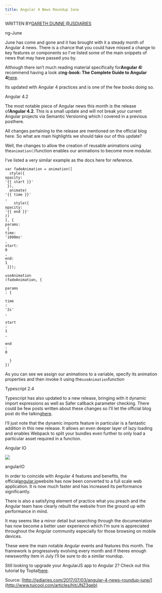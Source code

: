 ```yaml
---
title: Angular 4 News Roundup June
---
```


WRITTEN BY[GARETH DUNNE @JSDIARIES](https://twitter.com/jsdiaries)

ng-June

June has come and gone and it has brought with it a steady month of Angular 4 news. There is a chance that you could have missed a change to key features or components so I’ve listed some of the main snippets of news that may have passed you by.

Although there isn’t much reading material specifically for**Angular 4**I recommend having a look at**ng-book: The Complete Guide to Angular 4**[here](http://geni.us/LCTQUAa).

Its updated with Angular 4 practices and is one of the few books doing so.

Angular 4.2

The most notable piece of Angular news this month is the release of**Angular 4.2**. This is a small update and will not break your current Angular projects via Semantic Versioning which I covered in a previous posthere.

All changes pertaining to the release are mentioned on the official blog here. So what are main highlights we should take our of this update?

Well, the changes to allow the creation of reusable animations using the`animation()`function enables our animations to become more modular.

I’ve listed a very similar example as the docs here for reference.

```
var fadeAnimation = animation([
  style({ 
opacity:
'{{ start }}'
 }),
  animate(
'{{ time }}'
,
    style({ 
opacity:
'{{ end }}'
))
], { 
params:
 { 
time:
'1000ms'
, 
start:
0
, 
end:
1
 }}); 

```

```
useAnimation
(fadeAnimation, {
  
params
: {
    
time
: 
'2s'
,
    
start
: 
1
,
    
end
: 
0

  }
}) 

```

As you can see we assign our animations to a variable, specify its animation properties and then invoke it using the`useAnimation`function

Typescript 2.4

Typescript has also updated to a new release, bringing with it dynamic import expressions as well as Safer callback parameter checking. There could be few posts written about these changes so I’ll let the official blog post do the talking[here](https://blogs.msdn.microsoft.com/typescript/2017/06/12/announcing-typescript-2-4-rc/).

I’ll just note that the dynamic imports feature in particular is a fantastic addition in this new release. It allows an even deeper layer of lazy loading and enables Webpack to split your bundles even further to only load a particular asset required in a function.

Angular IO

![](http://img0.tuicool.com/Ar6RRbB.png!web)

angularIO

In order to coincide with Angular 4 features and benefits, the official[angular.io](https://angular.io/)website has now been converted to a full scale web application. It is now much faster and has increased its performance significantly.

There is also a satisfying element of practice what you preach and the Angular team have clearly rebuilt the website from the ground up with performance in mind.

It may seems like a minor detail but searching through the documentation has now become a better user experience which I’m sure is appreciated throughout the Angular community especially for those browsing on mobile devices.

These were the main notable Angular events and features this month. The framework is progressively evolving every month and if theres enough newsworthy item in July I’ll be sure to do a similar roundup.

Still looking to upgrade your AngularJS app to Angular 2? Check out this tutorial by Toptal[here](https://www.toptal.com/angular-js/angular-2-upgrading-from-1-5).



Source: [http://jsdiaries.com/2017/07/03/angular-4-news-roundup-june/](http://www.tuicool.com/articles/hit/JNZ3qeb)

